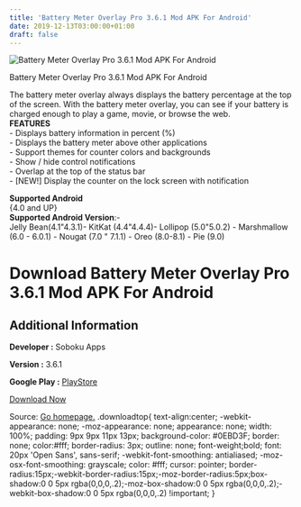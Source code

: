 ```yaml
---
title: 'Battery Meter Overlay Pro 3.6.1 Mod APK For Android'
date: 2019-12-13T03:00:00+01:00
draft: false
---
```


![Battery Meter Overlay Pro 3.6.1 Mod APK For Android](https://i0.wp.com/apkhome.net/wp-content/uploads/2019/12/Battery-Meter-Overlay-Pro-3.6.1-Mod.png "Battery Meter Overlay Pro 3.6.1 Mod APK For Android")

  

Battery Meter Overlay Pro 3.6.1 Mod APK For Android

The battery meter overlay always displays the battery percentage at the top of the screen. With the battery meter overlay, you can see if your battery is charged enough to play a game, movie, or browse the web.  
**FEATURES**  
\- Displays battery information in percent (%)  
\- Displays the battery meter above other applications  
\- Support themes for counter colors and backgrounds  
\- Show / hide control notifications  
\- Overlap at the top of the status bar  
\- \[NEW!\] Display the counter on the lock screen with notification

**Supported Android**  
{4.0 and UP}  
**Supported Android Version**:-  
Jelly Bean(4.1"4.3.1)- KitKat (4.4"4.4.4)- Lollipop (5.0"5.0.2) - Marshmallow (6.0 - 6.0.1) - Nougat (7.0 " 7.1.1) - Oreo (8.0-8.1) - Pie (9.0)

Download Battery Meter Overlay Pro 3.6.1 Mod APK For Android
============================================================

Additional Information
----------------------

**Developer :** Soboku Apps

**Version :** 3.6.1

**Google Play :** [PlayStore](https://play.google.com/store/apps/details?id=jp.gr.java_conf.soboku.batterymeter)

  

[Download Now](https://store4app.co/post/battery-meter-overlay-pro-3-6-1-mod-apk-for-android_1576159998)

  
Source: [Go homepage.](https://store4app.co/post/battery-meter-overlay-pro-3-6-1-mod-apk-for-android_1576159998) .downloadtop{ text-align:center; -webkit-appearance: none; -moz-appearance: none; appearance: none; width: 100%; padding: 9px 9px 11px 13px; background-color: #0EBD3F; border: none; color:#fff; border-radius: 3px; outline: none; font-weight;bold; font: 20px 'Open Sans', sans-serif; -webkit-font-smoothing: antialiased; -moz-osx-font-smoothing: grayscale; color: #fff; cursor: pointer; border-radius:15px;-webkit-border-radius:15px;-moz-border-radius:5px;box-shadow:0 0 5px rgba(0,0,0,.2);-moz-box-shadow:0 0 5px rgba(0,0,0,.2);-webkit-box-shadow:0 0 5px rgba(0,0,0,.2) !important; }